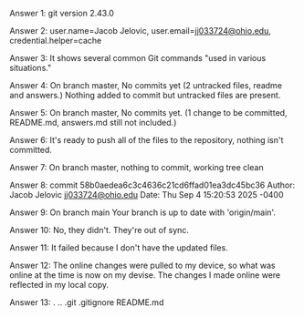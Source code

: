 Answer 1: git version 2.43.0

Answer 2: user.name=Jacob Jelovic, user.email=jj033724@ohio.edu, credential.helper=cache

Answer 3: It shows several common Git commands "used in various situations."

Answer 4: On branch master, No commits yet (2 untracked files, readme and answers.) Nothing added to commit but untracked files are present.

Answer 5: On branch master, No commits yet. (1 change to be committed, README.md, answers.md still not included.)

Answer 6: It's ready to push all of the files to the repository, nothing isn't committed.

Answer 7: On branch master, nothing to commit, working tree clean

Answer 8: commit 58b0aedea6c3c4636c21cd6ffad01ea3dc45bc36
    Author: Jacob Jelovic <jj033724@ohio.edu>
    Date:   Thu Sep 4 15:20:53 2025 -0400
    
Answer 9: On branch main
    Your branch is up to date with 'origin/main'.

Answer 10: No, they didn't. They're out of sync.

Answer 11: It failed because I don't have the updated files.

Answer 12: The online changes were pulled to my device, so what was online at the time is now on my devise. The changes I made online were reflected in my local copy.

Answer 13: . .. .git .gitignore README.md
